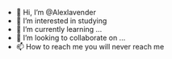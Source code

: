 - 👋 Hi, I’m @Alexlavender
- 👀 I’m interested in studying
- 🌱 I’m currently learning ...
- 💞️ I’m looking to collaborate on ...
- 📫 How to reach me you will never reach me

<!---
Alexlavender/Alexlavender is a ✨ special ✨ repository because its `README.md` (this file) appears on your GitHub profile.
You can click the Preview link to take a look at your changes.
--->
